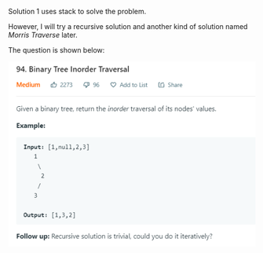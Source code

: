 Solution 1 uses stack to solve the problem.

However, I will try a recursive solution and another kind of solution named *Morris Traverse* later.

The question is shown below:

![img](https://github.com/MingCheng991129/Solutions-to-Leetcode-Problems/blob/master/94.%20Binary%20Tree%20Inorder%20Traversal/question.png)
